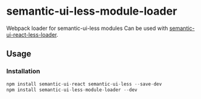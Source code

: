 # semantic-ui-less-module-loader

Webpack loader for semantic-ui-less modules
Can be used with [semantic-ui-react-less-loader](https://github.com/gadyonysh/semantic-ui-react-less-loader).

## Usage

### Installation

```js
npm install semantic-ui-react semantic-ui-less --save-dev
npm install semantic-ui-less-module-loader --dev
```